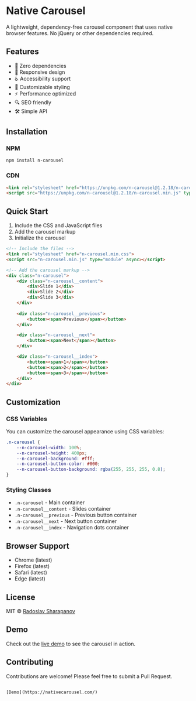 # Native Carousel

A lightweight, dependency-free carousel component that uses native browser features. No jQuery or other dependencies required.

## Features

- 🚀 Zero dependencies
- 📱 Responsive design
- ♿ Accessibility support
- 🎨 Customizable styling
- ⚡ Performance optimized
- 🔍 SEO friendly
- 🛠️ Simple API

## Installation

### NPM
```bash
npm install n-carousel
```

### CDN
```html
<link rel="stylesheet" href="https://unpkg.com/n-carousel@1.2.18/n-carousel.min.css">
<script src="https://unpkg.com/n-carousel@1.2.18/n-carousel.min.js" type="module" async></script>
```

## Quick Start

1. Include the CSS and JavaScript files
2. Add the carousel markup
3. Initialize the carousel

```html
<!-- Include the files -->
<link rel="stylesheet" href="n-carousel.min.css">
<script src="n-carousel.min.js" type="module" async></script>

<!-- Add the carousel markup -->
<div class="n-carousel">
    <div class="n-carousel__content">
        <div>Slide 1</div>
        <div>Slide 2</div>
        <div>Slide 3</div>
    </div>
    
    <div class="n-carousel__previous">
        <button><span>Previous</span></button>
    </div>

    <div class="n-carousel__next">
        <button><span>Next</span></button>
    </div>

    <div class="n-carousel__index">
        <button><span>1</span></button>
        <button><span>2</span></button>
        <button><span>3</span></button>
    </div>
</div>
```

## Customization

### CSS Variables

You can customize the carousel appearance using CSS variables:

```css
.n-carousel {
    --n-carousel-width: 100%;
    --n-carousel-height: 400px;
    --n-carousel-background: #fff;
    --n-carousel-button-color: #000;
    --n-carousel-button-background: rgba(255, 255, 255, 0.8);
}
```

### Styling Classes

- `.n-carousel` - Main container
- `.n-carousel__content` - Slides container
- `.n-carousel__previous` - Previous button container
- `.n-carousel__next` - Next button container
- `.n-carousel__index` - Navigation dots container

## Browser Support

- Chrome (latest)
- Firefox (latest)
- Safari (latest)
- Edge (latest)

## License

MIT © [Radoslav Sharapanov](https://github.com/radogado)

## Demo

Check out the [live demo](https://nativecarousel.com/) to see the carousel in action.

## Contributing

Contributions are welcome! Please feel free to submit a Pull Request.
```

[Demo](https://nativecarousel.com/)
